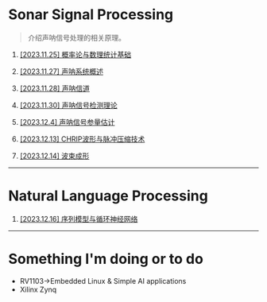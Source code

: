 # Sonar Signal Processing

> 介绍声呐信号处理的相关原理。

1. [[2023.11.25] 概率论与数理统计基础](public_docs/math/概率论基础.md)

2. [[2023.11.27] 声呐系统概述](public_docs/dsp/sonar_signal_processing/声呐系统介绍.md)

3. [[2023.11.28] 声呐信道](public_docs/dsp/sonar_signal_processing/声呐信道.md)

4. [[2023.11.30] 声呐信号检测理论](public_docs/dsp/sonar_signal_processing/声呐信号检测理论.md)

5. [[2023.12.4] 声呐信号参量估计](public_docs/dsp/sonar_signal_processing/声呐信号参量估计.md)

6. [[2023.12.13] CHRIP波形与脉冲压缩技术](public_docs/dsp/sonar_signal_processing/CHRIP波形与脉冲压缩技术.md)

7. [[2023.12.14] 波束成形](public_docs/dsp/sonar_signal_processing/波束成形.md)

-----------------------

# Natural Language Processing

1. [[2023.12.16] 序列模型与循环神经网络](public_docs/deeplearning/nlp/循环神经网络.md)

-------------------

# Something I'm doing or to do

* RV1103$\to$Embedded Linux & Simple AI applications
* Xilinx Zynq



